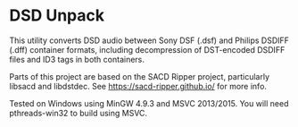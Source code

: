 # DSD Unpack

This utility converts DSD audio between Sony DSF (.dsf) and Philips DSDIFF
(.dff) container formats, including decompression of DST-encoded DSDIFF files
and ID3 tags in both containers.

Parts of this project are based on the SACD Ripper project, particularly
libsacd and libdstdec. See https://sacd-ripper.github.io/ for more info.

Tested on Windows using MinGW 4.9.3 and MSVC 2013/2015. You will need
pthreads-win32 to build using MSVC.